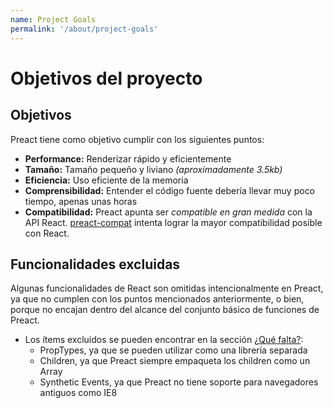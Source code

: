 ```yaml
---
name: Project Goals
permalink: '/about/project-goals'
---
```


# Objetivos del proyecto

## Objetivos

Preact tiene como objetivo cumplir con los siguientes puntos:

- **Performance:** Renderizar rápido y eficientemente
- **Tamaño:** Tamaño pequeño y liviano _(aproximadamente 3.5kb)_
- **Eficiencia:** Uso eficiente de la memoria
- **Comprensibilidad:** Entender el código fuente debería llevar muy poco tiempo, apenas unas horas
- **Compatibilidad:** Preact apunta ser _compatible en gran medida_ con la API React. [preact-compat] intenta lograr la mayor compatibilidad posible con React.

## Funcionalidades excluidas

Algunas funcionalidades de React son omitidas intencionalmente en Preact, ya que no cumplen con los puntos mencionados anteriormente, o bien, porque no encajan dentro del alcance del conjunto básico de funciones de Preact.

- Los ítems excluidos se pueden encontrar en la sección [¿Qué falta?]:
    - PropTypes, ya que se pueden utilizar como una librería separada
    - Children, ya que Preact siempre empaqueta los children como un Array
    - Synthetic Events, ya que Preact no tiene soporte para navegadores antiguos como IE8

[preact-compat]: https://github.com/preactjs/preact-compat/
[¿Qué falta?]: /guide/differences-to-react#whats-missing
